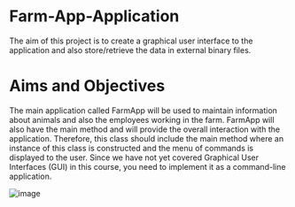 # Farm-App-Application
The aim of this project is to create a graphical user interface to the application and also store/retrieve the data in external binary files.
# Aims and Objectives
The main application called FarmApp will be used to maintain information 
about animals and also the employees working in the farm. FarmApp will also 
have the main method and will provide the overall interaction with the 
application. Therefore, this class should include the main method where an 
instance of this class is constructed and the menu of commands is displayed to 
the user. Since we have not yet covered Graphical User Interfaces (GUI) in this 
course, you need to implement it as a command-line application. 


![image](https://user-images.githubusercontent.com/110033343/230739596-2f0896fa-b9f2-49e4-8ff7-6976100ccc0d.png)

